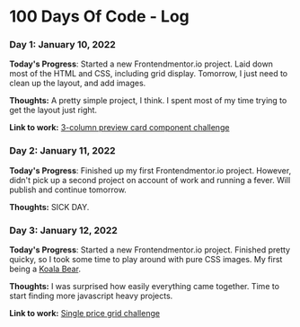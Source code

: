 # 100 Days Of Code - Log

### Day 1: January 10, 2022 

**Today's Progress**: Started a new Frontendmentor.io project. Laid down most of the HTML and CSS, including grid display. Tomorrow, I just need to clean up the layout, and add images.  

**Thoughts:** A pretty simple project, I think. I spent most of my time trying to get the layout just right.  

**Link to work:** [3-column preview card component challenge](http://www.example.com)

### Day 2: January 11, 2022 

**Today's Progress**: Finished up my first Frontendmentor.io project. However, didn't pick up a second project on account of work and running a fever. Will publish and continue tomorrow.

**Thoughts:** SICK DAY.

### Day 3: January 12, 2022 

**Today's Progress**: Started a new Frontendmentor.io project. Finished pretty quicky, so I took some time to play around with pure CSS images. My first being a [Koala Bear](https://codepen.io/gtmaster2022/pen/Jjrezxw).

**Thoughts:** I was surprised how easily everything came together. Time to start finding more javascript heavy projects.

**Link to work:** [Single price grid challenge](http://www.example.com)

